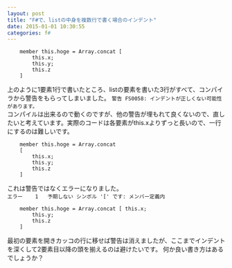 ```yaml
---
layout: post
title: "F#で、listの中身を複数行で書く場合のインデント"
date: 2015-01-01 10:30:55
categories: f#
---
```

<pre><code>    member this.hoge = Array.concat [
        this.x;
        this.y;
        this.z
    ]
</code></pre>

<p>上のように1要素1行で書いたところ、listの要素を書いた3行がすべて、コンパイラから警告をもらってしまいました。
<code>警告 FS0058: インデントが正しくない可能性があります。</code><br>
コンパイルは出来るので動くのですが、他の警告が埋もれて良くないので、直したいと考えています。実際のコードは各要素がthis.xよりずっと長いので、一行にするのは難しいです。</p>

<pre><code>    member this.hoge = Array.concat
    [
        this.x;
        this.y;
        this.z
    ]
</code></pre>

<p>これは警告ではなくエラーになりました。<br>
<code>エラー    1   予期しない シンボル '[' です: メンバー定義内</code></p>

<pre><code>    member this.hoge = Array.concat [ this.x;
        this.y;
        this.z
    ]
</code></pre>

<p>最初の要素を開きカッコの行に移せば警告は消えましたが、ここまでインデントを深くして2要素目以降の頭を揃えるのは避けたいです。
何か良い書き方はあるでしょうか？</p>
